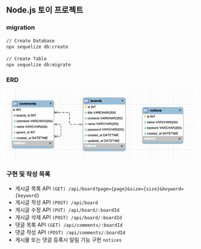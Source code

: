 ## Node.js 토이 프로젝트

### migration
```
// Create Database
npx sequelize db:create

// Create Table 
npx sequelize db:migrate
```

### ERD
![erd](./image/erd.png)

### 구현 및 작성 목록
- 게시글 목록 API ```(GET) /api/board?page={page}&size={size}&keyword={keyword}```
- 게시글 작성 API  ```(POST) /api/board```
- 게시글 수정 API ```(PUT) /api/board/:boardId```
- 게시글 삭제 API ```(POST) /api/board/:boardId```
- 댓글 목록 API ```(GET) /api/comments/:boardId```
- 댓글 작성 API ```(POST) /api/comments/:boardId```
- 게시물 또는 댓글 등록시 알림 기능 구현 ```notices```
